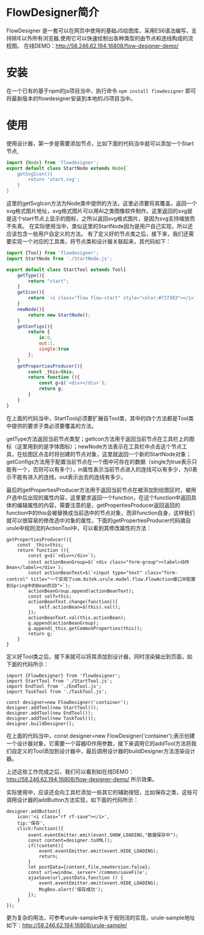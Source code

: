 # FlowDesigner简介
FlowDesigner 是一套可以在网页中使用的基础JS绘图库，采用ES6语法编写，支持除IE以外所有浏览器,使用它可以快速绘制出各种类型的由节点和连线构成的流程图。
在线DEMO：http://58.246.62.194:16808/flow-designer-demo/
# 安装 
在一个已有的基于npm的js项目当中，执行命令
`npm install flowdesigner`
即可将最新版本的flowdesigner安装到本地的JS项目当中。

# 使用
使用设计器，第一步是需要添加节点，比如下面的代码当中就可以添加一个Start节点,
```javascript
import {Node} from 'flowdesigner';
export default class StartNode extends Node{`
    getSvgIcon(){
        return 'start.svg';
    }
}
```
这里的getSvgIcon方法为Node类中提供的方法，这里必须要将其覆盖，返回一个svg格式图片地址，svg格式图片可以用AI之类图像软件制作。这里返回的svg就是这个start节点上显示的图标，之所以返回svg格式图片，是因为svg支持缩放而不失真。
在实际使用当中，类似这里的StartNode因为是用户自己实现，所以还应该包含一些用户自定义的方法。
有了定义好的节点类之后，接下来，我们还需要实现一个对应的工具类，将节点类和设计器关联起来，其代码如下：
```javascript
import {Tool} from 'flowdesigner';
import StartNode from './StartNode.js';

export default class StartTool extends Tool{
    getType(){
        return "start";
    }
    getIcon(){
        return `<i class="flow flow-start" style="color:#737383"></i>`
    }
    newNode(){
        return new StartNode();
    }
    getConfigs(){
        return {
            in:0,
            out:1,
            single:true
        };
    }
    getPropertiesProducer(){
        const _this=this;
        return function (){
            const g=$(`<div></div>`);
            return g;
        }
    }
}

```
在上面的代码当中，StartTool必须要扩展自Tool类，其中的四个方法都是Tool类中提供的要求子类必须要覆盖的方法。

getType方法返回当前节点类型；getIcon方法用于返回当前节点在工具栏上的图标（这里用到的是字体图标）；newNode方法表示在工具栏中点击这个节点工具，在绘图区点击时将创建的节点对象，这里就返回一个新的StartNode对象；getConfigs方法用于配置当前节点在一个图中可存在的数据（single为true表示只能有一个，否则可以有多个），in属性表示当前节点进入的连线可以有多少，为0表示不能有进入的连线，out表示出去的连线有多少。

最后的getPropertiesProducer方法用于返回当前节点在被添加到绘图区时，被用户选中后出现的属性内容，这里要求返回一个function，在这个function中返回具体的编辑属性的内容，需要注意的是，getPropertiesProducer返回返回的function中的this会被替换成当前选中的节点对象，而非function自身，这样我们就可以很容易的修改选中对象的属性，下面的getPropertiesProducer代码摘自urule中规则流的ActionTool中，可以看到其修改属性的方法：
```
getPropertiesProducer(){
    const _this=this;
    return function (){
        const g=$(`<div></div>`);
        const actionBeanGroup=$(`<div class="form-group"><label>动作Bean</label></div>`);
        const actionBeanText=$(`<input type="text" class="form-control" title="一个实现了com.bstek.urule.model.flow.FlowAction接口并配置到Spring中的Bean的ID">`);
        actionBeanGroup.append(actionBeanText);
        const self=this;
        actionBeanText.change(function(){
            self.actionBean=$(this).val();
        });
        actionBeanText.val(this.actionBean);
        g.append(actionBeanGroup);
        g.append(_this.getCommonProperties(this));
        return g;
    }
}
```

定义好Tool类之后，接下来就可以将其添加到设计器，同时渲染输出到页面，如下面的代码所示：
```
import {FlowDesigner} from 'flowdesigner';
import StartTool from './StartTool.js';
import EndTool from './EndTool.js';
import TaskTool from './TaskTool.js';

const designer=new FlowDesigner('container');
designer.addTool(new StartTool());
designer.addTool(new EndTool());
designer.addTool(new TaskTool());
designer.buildDesigner();
```
在上面的代码当中，const designer=new FlowDesigner('container');表示创建一个设计器对象，它需要一个容器ID作用参数，接下来调用它的addTool方法将我们自定义的Tool添加到设计器中，最后调用设计器的buildDesigner方法渲染设计器。

上述这些工作完成之后，我们可以看到如在线DEMO：http://58.246.62.194:16808/flow-designer-demo/ 所示效果。

实际使用中，应该还会向工具栏添加一些其它的辅助按钮，比如保存之类，这些可调用设计器的addButton方法实现，如下面的代码所示：
```
designer.addButton({
    icon:'<i class="rf rf-save"></i>',
    tip:'保存',
    click:function(){
        event.eventEmitter.emit(event.SHOW_LOADING,"数据保存中");
        const content=designer.toXML();
        if(!content){
            event.eventEmitter.emit(event.HIDE_LOADING);
            return;
        }
        let postData={content,file,newVersion:false};
        const url=window._server+'/common/saveFile';
        ajaxSave(url,postData,function () {
            event.eventEmitter.emit(event.HIDE_LOADING);
            MsgBox.alert('保存成功');
        });
    }
});
```
更为复杂的用法，可参考urule-sample中关于规则流的实现，urule-sample地址如下：http://58.246.62.194:16808/urule-sample/

